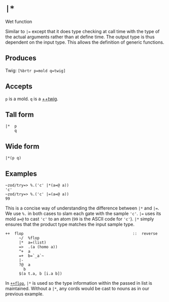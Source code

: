 `|*`
====

Wet function

Similar to `|=` except that it does type checking at call time
with the type of the actual arguments rather than at define time.
The output type is thus dependent on the input type.  This allows
the definition of generic functions.

Produces
--------

Twig: `[%brtr p=mold q=twig]`

Accepts
-------

`p` is a mold. `q` is a [++twig]().

Tall form
---------

    |*  p
        q

Wide form
---------

    |*(p q)

Examples
--------

    ~zod/try=> %.('c' |*(a=@ a))
    'c'
    ~zod/try=> %.('c' |=(a=@ a))
    99

This is a concise way of understanding the difference between `|*` and
`|=`. We use `%.` in both cases to slam each gate with the sample `'c'`.
`|=` uses its mold `a=@` to cast `'c'` to an atom (`99` is the ASCII
code for `'c'`). `|*` simply ensures that the product type matches the
input sample type.

    ++  flop                                                ::  reverse
          ~/  %flop
          |*  a=(list)
          =>  .(a (homo a))
          ^+  a
          =+  b=`_a`~
          |-
          ?@  a
            b
          $(a t.a, b [i.a b])

In [`++flop`](), `|*` is used so the type information within the passed
in list is maintained. Without a `|*`, any cords would be cast to nouns
as in our previous example.
